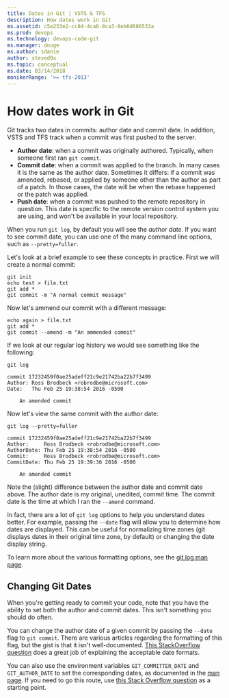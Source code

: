 ```yaml
---
title: Dates in Git | VSTS & TFS
description: How dates work in Git
ms.assetid: c5e233e2-cc84-4ca6-8ca3-8eb6d686533a
ms.prod: devops
ms.technology: devops-code-git 
ms.manager: douge
ms.author: sdanie
author: steved0x
ms.topic: conceptual
ms.date: 03/14/2018
monikerRange: '>= tfs-2013'
---
```



# How dates work in Git

Git tracks two dates in commits: author date and commit date.
In addition, VSTS and TFS track when a commit was first pushed to the server.

* **Author date**: when a commit was originally authored. Typically, when someone first ran `git commit`.
* **Commit date**: when a commit was applied to the branch. In many cases it is the same as the author date. Sometimes it differs: if a commit was amended, rebased, or  applied by someone other than the author as part of a patch. In those cases, the date will be when the rebase happened or the patch was applied.
* **Push date**: when a commit was pushed to the remote repository in question. This date is specific to the remote version control system you are using, and won't be available in your local repository.

When you run `git log`, by default you will see the *author date*. 
If you want to see commit date, you can use one of the many command line options, such as `--pretty=fuller`.

Let's look at a brief example to see these concepts in practice. First we will create a normal commit:

    git init
    echo test > file.txt
    git add *
    git commit -m "A normal commit message"

Now let's ammend our commit with a different message:

    echo again > file.txt
    git add *
    git commit --amend -m "An ammended commit"
    
If we look at our regular log history we would see something like the following:

    git log
    
    commit 17232459f0ae25adeff21c9e21742ba22b7f3499
    Author: Ross Brodbeck <robrodbe@microsoft.com>
    Date:   Thu Feb 25 19:38:54 2016 -0500

        An amended commit

Now let's view the same commit with the author date:

    git log --pretty=fuller
    
    commit 17232459f0ae25adeff21c9e21742ba22b7f3499
    Author:     Ross Brodbeck <robrodbe@microsoft.com>
    AuthorDate: Thu Feb 25 19:38:54 2016 -0500
    Commit:     Ross Brodbeck <robrodbe@microsoft.com>
    CommitDate: Thu Feb 25 19:39:36 2016 -0500

        An amended commit

Note the (slight) difference between the author date and commit date above.
The author date is my original, unedited, commit time. The commit date is the time at which I ran the `--amend` command.

In fact, there are a lot of `git log` options to help you understand dates better.
For example, passing the `--date` flag will allow you to determine how dates are displayed. 
This can be useful for normalizing time zones (git displays dates in their original time zone, by default) or changing the date display string.

To learn more about the various formatting options, see the [git log man page](https://git-scm.com/docs/git-log).

## Changing Git Dates

When you're getting ready to commit your code, note that you have the ability to set both the author and commit dates. This isn't something you should do often.

You can change the author date of a given commit by passing the `--date` flag to `git commit`.
There are various articles regarding the formatting of this flag, but the gist is that it isn't well-documented. [This StackOverflow question](http://stackoverflow.com/questions/19742345/what-is-the-format-for-date-parameter-of-git-commit) does a great job of explaining the acceptable date formats.

You can also use the environment variables `GIT_COMMITTER_DATE` and `GIT_AUTHOR_DATE` to set the corresponding dates, as documented in the [man page](https://git-scm.com/docs/git-commit). 
If you need to go this route, use [this Stack Overflow question](http://stackoverflow.com/questions/454734/how-can-one-change-the-timestamp-of-an-old-commit-in-git) as a starting point.

